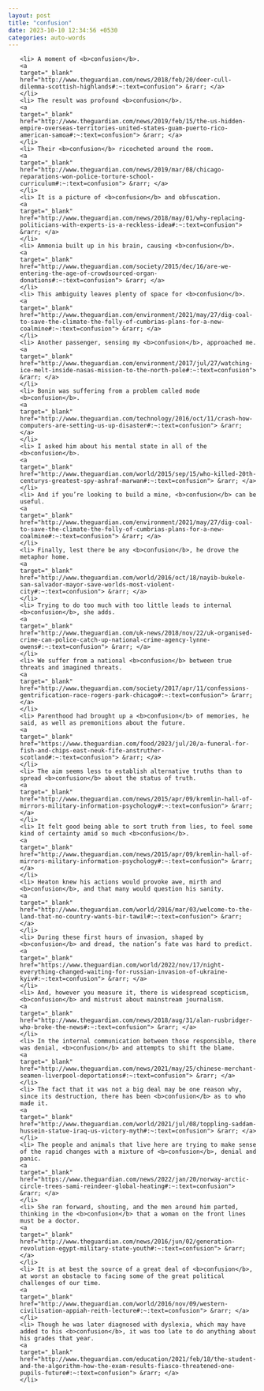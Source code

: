 ```yaml
---
layout: post
title: "confusion"
date: 2023-10-10 12:34:56 +0530
categories: auto-words
---
```

<ol>

    <li> A moment of <b>confusion</b>.
    <a 
    target="_blank" 
    href="http://www.theguardian.com/news/2018/feb/20/deer-cull-dilemma-scottish-highlands#:~:text=confusion"> &rarr; </a>
    </li>
    <li> The result was profound <b>confusion</b>.
    <a 
    target="_blank" 
    href="http://www.theguardian.com/news/2019/feb/15/the-us-hidden-empire-overseas-territories-united-states-guam-puerto-rico-american-samoa#:~:text=confusion"> &rarr; </a>
    </li>
    <li> Their <b>confusion</b> ricocheted around the room.
    <a 
    target="_blank" 
    href="http://www.theguardian.com/news/2019/mar/08/chicago-reparations-won-police-torture-school-curriculum#:~:text=confusion"> &rarr; </a>
    </li>
    <li> It is a picture of <b>confusion</b> and obfuscation.
    <a 
    target="_blank" 
    href="http://www.theguardian.com/news/2018/may/01/why-replacing-politicians-with-experts-is-a-reckless-idea#:~:text=confusion"> &rarr; </a>
    </li>
    <li> Ammonia built up in his brain, causing <b>confusion</b>.
    <a 
    target="_blank" 
    href="http://www.theguardian.com/society/2015/dec/16/are-we-entering-the-age-of-crowdsourced-organ-donations#:~:text=confusion"> &rarr; </a>
    </li>
    <li> This ambiguity leaves plenty of space for <b>confusion</b>.
    <a 
    target="_blank" 
    href="http://www.theguardian.com/environment/2021/may/27/dig-coal-to-save-the-climate-the-folly-of-cumbrias-plans-for-a-new-coalmine#:~:text=confusion"> &rarr; </a>
    </li>
    <li> Another passenger, sensing my <b>confusion</b>, approached me.
    <a 
    target="_blank" 
    href="http://www.theguardian.com/environment/2017/jul/27/watching-ice-melt-inside-nasas-mission-to-the-north-pole#:~:text=confusion"> &rarr; </a>
    </li>
    <li> Bonin was suffering from a problem called mode <b>confusion</b>.
    <a 
    target="_blank" 
    href="http://www.theguardian.com/technology/2016/oct/11/crash-how-computers-are-setting-us-up-disaster#:~:text=confusion"> &rarr; </a>
    </li>
    <li> I asked him about his mental state in all of the <b>confusion</b>.
    <a 
    target="_blank" 
    href="http://www.theguardian.com/world/2015/sep/15/who-killed-20th-centurys-greatest-spy-ashraf-marwan#:~:text=confusion"> &rarr; </a>
    </li>
    <li> And if you’re looking to build a mine, <b>confusion</b> can be useful.
    <a 
    target="_blank" 
    href="http://www.theguardian.com/environment/2021/may/27/dig-coal-to-save-the-climate-the-folly-of-cumbrias-plans-for-a-new-coalmine#:~:text=confusion"> &rarr; </a>
    </li>
    <li> Finally, lest there be any <b>confusion</b>, he drove the metaphor home.
    <a 
    target="_blank" 
    href="http://www.theguardian.com/world/2016/oct/18/nayib-bukele-san-salvador-mayor-save-worlds-most-violent-city#:~:text=confusion"> &rarr; </a>
    </li>
    <li> Trying to do too much with too little leads to internal <b>confusion</b>, she adds.
    <a 
    target="_blank" 
    href="http://www.theguardian.com/uk-news/2018/nov/22/uk-organised-crime-can-police-catch-up-national-crime-agency-lynne-owens#:~:text=confusion"> &rarr; </a>
    </li>
    <li> We suffer from a national <b>confusion</b> between true threats and imagined threats.
    <a 
    target="_blank" 
    href="http://www.theguardian.com/society/2017/apr/11/confessions-gentrification-race-rogers-park-chicago#:~:text=confusion"> &rarr; </a>
    </li>
    <li> Parenthood had brought up a <b>confusion</b> of memories, he said, as well as premonitions about the future.
    <a 
    target="_blank" 
    href="https://www.theguardian.com/food/2023/jul/20/a-funeral-for-fish-and-chips-east-neuk-fife-anstruther-scotland#:~:text=confusion"> &rarr; </a>
    </li>
    <li> The aim seems less to establish alternative truths than to spread <b>confusion</b> about the status of truth.
    <a 
    target="_blank" 
    href="http://www.theguardian.com/news/2015/apr/09/kremlin-hall-of-mirrors-military-information-psychology#:~:text=confusion"> &rarr; </a>
    </li>
    <li> It felt good being able to sort truth from lies, to feel some kind of certainty amid so much <b>confusion</b>.
    <a 
    target="_blank" 
    href="http://www.theguardian.com/news/2015/apr/09/kremlin-hall-of-mirrors-military-information-psychology#:~:text=confusion"> &rarr; </a>
    </li>
    <li> Heaton knew his actions would provoke awe, mirth and <b>confusion</b>, and that many would question his sanity.
    <a 
    target="_blank" 
    href="http://www.theguardian.com/world/2016/mar/03/welcome-to-the-land-that-no-country-wants-bir-tawil#:~:text=confusion"> &rarr; </a>
    </li>
    <li> During these first hours of invasion, shaped by <b>confusion</b> and dread, the nation’s fate was hard to predict.
    <a 
    target="_blank" 
    href="https://www.theguardian.com/world/2022/nov/17/night-everything-changed-waiting-for-russian-invasion-of-ukraine-kyiv#:~:text=confusion"> &rarr; </a>
    </li>
    <li> And, however you measure it, there is widespread scepticism, <b>confusion</b> and mistrust about mainstream journalism.
    <a 
    target="_blank" 
    href="http://www.theguardian.com/news/2018/aug/31/alan-rusbridger-who-broke-the-news#:~:text=confusion"> &rarr; </a>
    </li>
    <li> In the internal communication between those responsible, there was denial, <b>confusion</b> and attempts to shift the blame.
    <a 
    target="_blank" 
    href="http://www.theguardian.com/news/2021/may/25/chinese-merchant-seamen-liverpool-deportations#:~:text=confusion"> &rarr; </a>
    </li>
    <li> The fact that it was not a big deal may be one reason why, since its destruction, there has been <b>confusion</b> as to who made it.
    <a 
    target="_blank" 
    href="http://www.theguardian.com/world/2021/jul/08/toppling-saddam-hussein-statue-iraq-us-victory-myth#:~:text=confusion"> &rarr; </a>
    </li>
    <li> The people and animals that live here are trying to make sense of the rapid changes with a mixture of <b>confusion</b>, denial and panic.
    <a 
    target="_blank" 
    href="https://www.theguardian.com/news/2022/jan/20/norway-arctic-circle-trees-sami-reindeer-global-heating#:~:text=confusion"> &rarr; </a>
    </li>
    <li> She ran forward, shouting, and the men around him parted, thinking in the <b>confusion</b> that a woman on the front lines must be a doctor.
    <a 
    target="_blank" 
    href="http://www.theguardian.com/news/2016/jun/02/generation-revolution-egypt-military-state-youth#:~:text=confusion"> &rarr; </a>
    </li>
    <li> It is at best the source of a great deal of <b>confusion</b>, at worst an obstacle to facing some of the great political challenges of our time.
    <a 
    target="_blank" 
    href="http://www.theguardian.com/world/2016/nov/09/western-civilisation-appiah-reith-lecture#:~:text=confusion"> &rarr; </a>
    </li>
    <li> Though he was later diagnosed with dyslexia, which may have added to his <b>confusion</b>, it was too late to do anything about his grades that year.
    <a 
    target="_blank" 
    href="http://www.theguardian.com/education/2021/feb/18/the-student-and-the-algorithm-how-the-exam-results-fiasco-threatened-one-pupils-future#:~:text=confusion"> &rarr; </a>
    </li>
